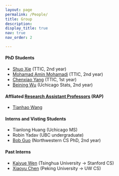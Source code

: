 ```yaml
---
layout: page
permalink: /People/
title: Group
description: 
display_title: true
nav: true
nav_order: 2

---
```


#### PhD Students

 - [Shuo Xie](https://shuox.ttic.edu/) (TTIC, 2nd year)
 - [Mohamad Amin Mohamadi](https://mohamad-amin.github.io/) (TTIC, 2nd year)
 - [Chenxiao Yang](https://chr26195.github.io/) (TTIC, 1st year)
 - [Beining Wu](https://stat.uchicago.edu/people/profile/beining-wu/) (Uchicago Stats, 2nd year)

#### Affliated [Research Assistant Professors](https://www.ttic.edu/research-assistant-professor/) (RAP)

 - [Tianhao Wang](https://tianhaowang.ttic.edu/)
  
#### Interns and Visting Students

 - Tianlong Huang (Uchicago MS)
 - Robin Yadav (UBC undergraduate)
 - [Bob Guo](https://bobeatslollipop.github.io/) (Northwestern CS PhD, 2nd year)

#### Past Interns

 - [Kaiyue Wen](https://whenwen.github.io/) (Tsinghua University -> Stanford CS)
 - [Xiaoyu Chen](https://xiaoyuchen.me/) (Peking University -> UW CS)